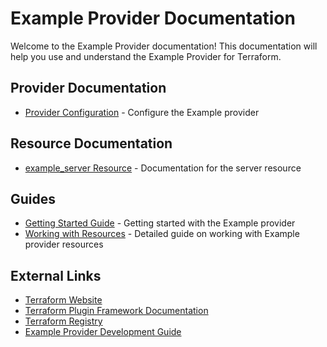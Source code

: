 # Example Provider Documentation

Welcome to the Example Provider documentation! This documentation will help you use and understand the Example Provider for Terraform.

## Provider Documentation

* [Provider Configuration](../index.md) - Configure the Example provider

## Resource Documentation

* [example_server Resource](../resources/server.md) - Documentation for the server resource

## Guides

* [Getting Started Guide](getting-started.md) - Getting started with the Example provider
* [Working with Resources](resource-usage.md) - Detailed guide on working with Example provider resources

## External Links

* [Terraform Website](https://www.terraform.io)
* [Terraform Plugin Framework Documentation](https://developer.hashicorp.com/terraform/plugin/framework)
* [Terraform Registry](https://registry.terraform.io)
* [Example Provider Development Guide](../../PROVIDER_DEVELOPMENT.md)
